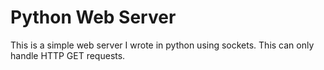 # Python Web Server
This is a simple web server I wrote in python using sockets. This can only handle HTTP GET requests.
